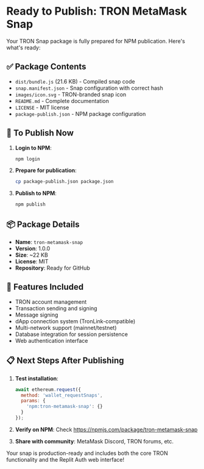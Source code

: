 # Ready to Publish: TRON MetaMask Snap

Your TRON Snap package is fully prepared for NPM publication. Here's what's ready:

## ✅ Package Contents
- `dist/bundle.js` (21.6 KB) - Compiled snap code
- `snap.manifest.json` - Snap configuration with correct hash
- `images/icon.svg` - TRON-branded snap icon
- `README.md` - Complete documentation
- `LICENSE` - MIT license
- `package-publish.json` - NPM package configuration

## 🚀 To Publish Now

1. **Login to NPM**:
   ```bash
   npm login
   ```

2. **Prepare for publication**:
   ```bash
   cp package-publish.json package.json
   ```

3. **Publish to NPM**:
   ```bash
   npm publish
   ```

## 📦 Package Details
- **Name**: `tron-metamask-snap`
- **Version**: 1.0.0
- **Size**: ~22 KB
- **License**: MIT
- **Repository**: Ready for GitHub

## 🔧 Features Included
- TRON account management
- Transaction sending and signing
- Message signing
- dApp connection system (TronLink-compatible)
- Multi-network support (mainnet/testnet)
- Database integration for session persistence
- Web authentication interface

## 📋 Next Steps After Publishing

1. **Test installation**:
   ```javascript
   await ethereum.request({
     method: 'wallet_requestSnaps',
     params: {
       'npm:tron-metamask-snap': {}
     }
   });
   ```

2. **Verify on NPM**: Check https://npmjs.com/package/tron-metamask-snap

3. **Share with community**: MetaMask Discord, TRON forums, etc.

Your snap is production-ready and includes both the core TRON functionality and the Replit Auth web interface!